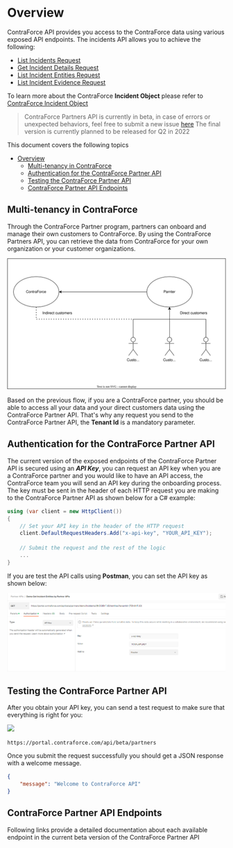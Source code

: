 # Overview
ContraForce API provides you access to the ContraForce data using various exposed API endpoints. 
The incidents API allows you to achieve the following: 
  - [List Incidents Request](https://github.com/ContraForce/contraforce-api/blob/main/Docs/list-incidents.md)
  - [Get Incident Details Request](https://github.com/ContraForce/contraforce-api/blob/main/Docs/get-incident-details.md)
  - [List Incident Entities Request](https://github.com/ContraForce/contraforce-api/blob/main/Docs/list-incident-entities.md)
  - [List Incident Evidence Request](https://github.com/ContraForce/contraforce-api/blob/main/Docs/list-incident-evidence.md)

To learn more about the ContraForce **Incident Object** please refer to  [ContraForce Incident Object](https://github.com/ContraForce/contraforce-api/blob/main/Docs/incident-object.md)

> ContraForce Partners API is currently in beta, in case of errors or unexpected behaviors, feel free to submit a new issue [here](https://github.com/ContraForce/contraforce-api/issues/new) 
> The final version is currently planned to be released for Q2 in 2022

This document covers the following topics
- [Overview](#overview)
	- [Multi-tenancy in ContraForce](#multi-tenancy-in-contraforce)
	- [Authentication for the ContraForce Partner API](#authentication-for-the-contraforce-partner-api)
	- [Testing the ContraForce Partner API](#testing-the-contraforce-partner-api)
	- [ContraForce Partner API Endpoints](#contraforce-partner-api-endpoints)

## Multi-tenancy in ContraForce
Through the ContraForce Partner program, partners can onboard and manage their own customers to ContraForce. By using the ContraForce Partners API, you can retrieve the data from ContraForce for your own organization or your customer organizations. 

![ContraForce Multi-Tenancy Diagram](https://raw.githubusercontent.com/ContraForce/contraforce-api/main/Images/Multi-Tenancy%20Flow%20for%20Partners.drawio.svg)

Based on the previous flow, if you are a ContraForce partner, you should be able to access all your data and your direct customers data using the ContraForce Partner API.
That's why any request you send to the ContraForce Partner API, the **Tenant Id** is a mandatory parameter. 

## Authentication for the ContraForce Partner API
The current version of the exposed endpoints of the ContraForce Partner API is secured using an ***API Key***, you can request an API key when you are a ContraForce partner and you would like to have an API access, the ContraForce team you will send an API key during the onboarding process. 
The key must be sent in the header of each HTTP request you are making to the ContraForce Partner API as shown below for a C# example: 
``` C#
using (var client = new HttpClient())
{
	// Set your API key in the header of the HTTP request
	client.DefaultRequestHeaders.Add("x-api-key", "YOUR_API_KEY");
	
	// Submit the request and the rest of the logic
	...
}
```
If you are test the API calls using **Postman**, you can set the API key as shown below: 

![Set API key for the authorization of the HTTP Header](https://github.com/ContraForce/contraforce-api/blob/main/Images/Postman%20screenshot%20for%20authentication.png?raw=true)


## Testing the ContraForce Partner API
After you obtain your API key, you can send a test request to make sure that everything is right for you:

![](https://img.shields.io/badge/HTTP-GET-green)
```
https://portal.contraforce.com/api/beta/partners
```
Once you submit the request successfully you should get a JSON response with a welcome message.
``` JSON
{
	"message": "Welcome to ContraForce API"
}
```

## ContraForce Partner API Endpoints
Following links provide a detailed documentation about each available endpoint in the current beta version of the ContraForce Partner API

